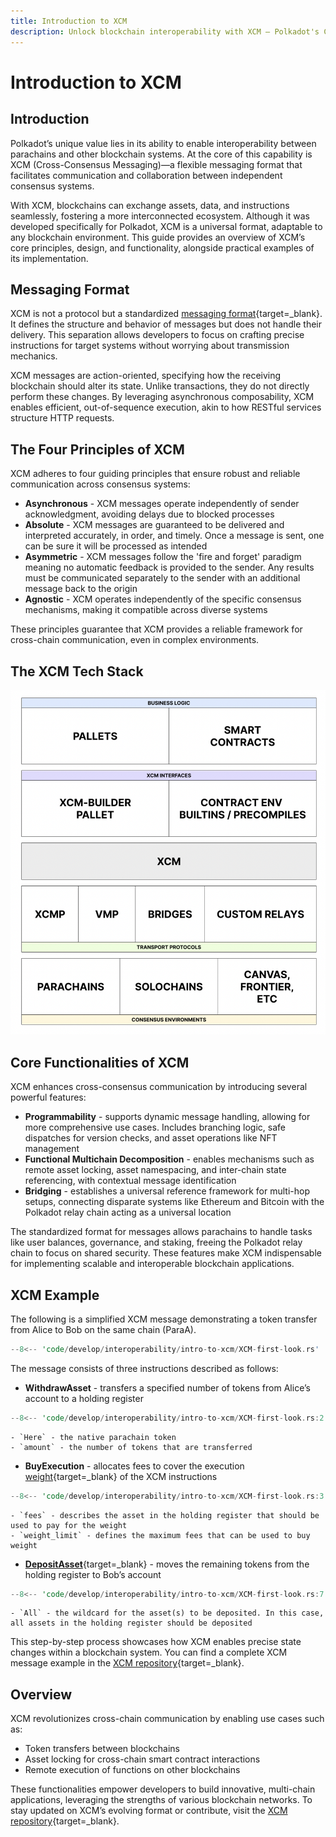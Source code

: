 ```yaml
---
title: Introduction to XCM
description: Unlock blockchain interoperability with XCM — Polkadot's Cross-Consensus Messaging format for cross-chain interactions.
---
```


# Introduction to XCM

## Introduction

Polkadot’s unique value lies in its ability to enable interoperability between parachains and other blockchain systems. At the core of this capability is XCM (Cross-Consensus Messaging)—a flexible messaging format that facilitates communication and collaboration between independent consensus systems.

With XCM, blockchains can exchange assets, data, and instructions seamlessly, fostering a more interconnected ecosystem. Although it was developed specifically for Polkadot, XCM is a universal format, adaptable to any blockchain environment. This guide provides an overview of XCM’s core principles, design, and functionality, alongside practical examples of its implementation.

## Messaging Format

XCM is not a protocol but a standardized [messaging format](https://github.com/polkadot-fellows/xcm-format){target=\_blank}. It defines the structure and behavior of messages but does not handle their delivery. This separation allows developers to focus on crafting precise instructions for target systems without worrying about transmission mechanics.

XCM messages are action-oriented, specifying how the receiving blockchain should alter its state. Unlike transactions, they do not directly perform these changes. By leveraging asynchronous composability, XCM enables efficient, out-of-sequence execution, akin to how RESTful services structure HTTP requests.

## The Four Principles of XCM

XCM adheres to four guiding principles that ensure robust and reliable communication across consensus systems:

- **Asynchronous** - XCM messages operate independently of sender acknowledgment, avoiding delays due to blocked processes
- **Absolute** - XCM messages are guaranteed to be delivered and interpreted accurately, in order, and timely. Once a message is sent, one can be sure it will be processed as intended
- **Asymmetric** - XCM messages follow the 'fire and forget' paradigm meaning no automatic feedback is provided to the sender. Any results must be communicated separately to the sender with an additional message back to the origin
- **Agnostic** - XCM operates independently of the specific consensus mechanisms, making it compatible across diverse systems

These principles guarantee that XCM provides a reliable framework for cross-chain communication, even in complex environments.

## The XCM Tech Stack

![Diagram of the XCM tech stack](/images/develop/interoperability/intro-to-xcm/intro-to-xcm-01.webp)

## Core Functionalities of XCM

XCM enhances cross-consensus communication by introducing several powerful features:

- **Programmability** - supports dynamic message handling, allowing for more comprehensive use cases. Includes branching logic, safe dispatches for version checks, and asset operations like NFT management
- **Functional Multichain Decomposition** - enables mechanisms such as remote asset locking, asset namespacing, and inter-chain state referencing, with contextual message identification 
- **Bridging** - establishes a universal reference framework for multi-hop setups, connecting disparate systems like Ethereum and Bitcoin with the Polkadot relay chain acting as a universal location

The standardized format for messages allows parachains to handle tasks like user balances, governance, and staking, freeing the Polkadot relay chain to focus on shared security. These features make XCM indispensable for implementing scalable and interoperable blockchain applications. 

## XCM Example

The following is a simplified XCM message demonstrating a token transfer from Alice to Bob on the same chain (ParaA).

```rust
--8<-- 'code/develop/interoperability/intro-to-xcm/XCM-first-look.rs'
```

The message consists of three instructions described as follows:

- **WithdrawAsset** - transfers a specified number of tokens from Alice’s account to a holding register
```rust
--8<-- 'code/develop/interoperability/intro-to-xcm/XCM-first-look.rs:2:2'
```
    - `Here` - the native parachain token
    - `amount` - the number of tokens that are transferred

- **BuyExecution** - allocates fees to cover the execution [weight](/polkadot-protocol/glossary/#weight){target=\_blank} of the XCM instructions
```rust
--8<-- 'code/develop/interoperability/intro-to-xcm/XCM-first-look.rs:3:6'
```

    - `fees` - describes the asset in the holding register that should be used to pay for the weight 
    - `weight_limit` - defines the maximum fees that can be used to buy weight

- [**DepositAsset**](https://github.com/polkadot-fellows/xcm-format?tab=readme-ov-file#depositasset){target=\_blank} - moves the remaining tokens from the holding register to Bob’s account
```rust
--8<-- 'code/develop/interoperability/intro-to-xcm/XCM-first-look.rs:7:16'
```

    - `All` - the wildcard for the asset(s) to be deposited. In this case, all assets in the holding register should be deposited
    
This step-by-step process showcases how XCM enables precise state changes within a blockchain system. You can find a complete XCM message example in the [XCM repository](https://github.com/paritytech/xcm-docs/blob/main/examples/src/0_first_look/mod.rs){target=\_blank}.

## Overview

XCM revolutionizes cross-chain communication by enabling use cases such as:

- Token transfers between blockchains
- Asset locking for cross-chain smart contract interactions
- Remote execution of functions on other blockchains

These functionalities empower developers to build innovative, multi-chain applications, leveraging the strengths of various blockchain networks. To stay updated on XCM’s evolving format or contribute, visit the [XCM repository](https://github.com/paritytech/xcm-docs/blob/main/examples/src/0_first_look/mod.rs){target=\_blank}.
